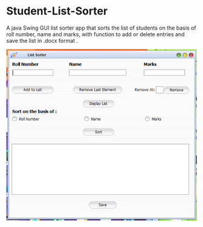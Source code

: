 # Student-List-Sorter
A java Swing GUI list sorter app that sorts the list of students on the basis of roll number, name and marks, with function to add or delete entries and save the list in .docx format . 

![ListSorter](./images/ListSorter.PNG)
